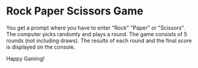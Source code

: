 # Rock Paper Scissors Game
You get a prompt where you have to enter "Rock" "Paper" or "Scissors". The computer picks randomly and plays a round. The game consists of 5 rounds (not including draws). The results of each round and the final score is displayed on the console.  
  
Happy Gaming!  
